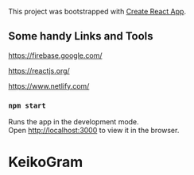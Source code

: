 This project was bootstrapped with [Create React App](https://github.com/facebook/create-react-app).

## Some handy Links and Tools

https://firebase.google.com/

https://reactjs.org/

https://www.netlify.com/

### `npm start`

Runs the app in the development mode.<br />
Open [http://localhost:3000](http://localhost:3000) to view it in the browser.

# KeikoGram

